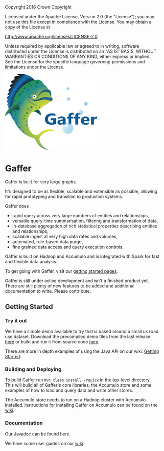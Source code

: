 Copyright 2016 Crown Copyright

Licensed under the Apache License, Version 2.0 (the "License");
you may not use this file except in compliance with the License.
You may obtain a copy of the License at

  http://www.apache.org/licenses/LICENSE-2.0

Unless required by applicable law or agreed to in writing, software
distributed under the License is distributed on an "AS IS" BASIS,
WITHOUT WARRANTIES OR CONDITIONS OF ANY KIND, either express or implied.
See the License for the specific language governing permissions and
limitations under the License.

<img src="logos/logoWithText.png" width="300">

Gaffer
======

Gaffer is built for very large graphs.

It's designed to be as flexible, scalable and extensible as possible, allowing for rapid prototyping and transition to production systems.

Gaffer does 

 - rapid query across very large numbers of entities and relationships,
 - versatile query-time summarisation, filtering and transformation of data,
 - in-database aggregation of rich statistical properties describing entities and relationships,
 - scalable ingest at very high data rates and volumes,
 - automated, rule-based data purge,
 - fine grained data access and query execution controls.

Gaffer is built on Hadoop and Accumulo and is integrated with Spark for fast and flexible data analysis.

To get going with Gaffer, visit our [getting started pages](https://github.com/GovernmentCommunicationsHeadquarters/Gaffer/wiki/Getting-Started).

Gaffer is still under active development and isn't a finished product yet. There are still plenty of new features
to be added and additional documentation to write. Please contribute.

Getting Started
---------------

### Try it out

We have a simple demo available to try that is based around a small uk road use dataset. Download the precompiled demo files from the last release [here](https://github.com/gchq/gaffer-tools/releases) or build and run it from source code [here](https://github.com/gchq/gaffer-tools/tree/master/road-traffic).

There are more in depth examples of using the Java API on our wiki: [Getting Started](https://github.com/gchq/Gaffer/wiki/Getting-Started).

### Building and Deploying

To build Gaffer run `mvn clean install -Pquick` in the top-level directory. This will build all of Gaffer's core libraries, the Accumulo store and some examples of how to load and query data and write other stores.

The Accumulo store needs to run on a Hadoop cluster with Accumulo installed. Instructions for installing Gaffer on Accumulo can be found on the [wiki](https://github.com/gchq/Gaffer/wiki/Accumulo-Store-User-Guide#accumulo-set-up).

### Documentation

Our Javadoc can be found [here](http://gchq.github.io/Gaffer/).

We have some user guides on our [wiki](https://github.com/gchq/Gaffer/wiki). 
